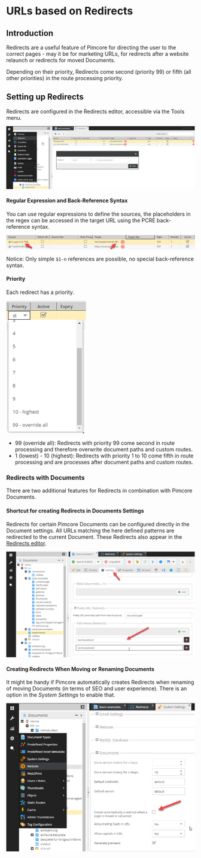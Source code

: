 # URLs based on Redirects

## Introduction
Redirects are a useful feature of Pimcore for directing the user to the correct pages - may it be for marketing URLs, 
 for redirects after a website relaunch or redirects for moved Documents. 
 
Depending on their priority, Redirects come second (priority 99) or fifth (all other priorities) in the route processing priority.  


## Setting up Redirects
Redirects are configured in the Redirects editor, accessible via the Tools menu. 
 
 ![Configure Redirects](../../img/redirects1.png)


#### Regular Expression and Back-Reference Syntax

You can use regular expressions to define the sources, the placeholders in the regex can be accessed in the target 
URL using the PCRE back-reference syntax. 

![Regex and Backreference](../../img/redirects2.png)

Notice: Only simple `$1-n` references are possible, no special back-reference syntax. 


#### Priority

Each redirect has a priority.

![Redirect Priority](../../img/redirects3.png)
 
* 99 (override all): Redirects with priority 99 come second in route processing and therefore overwrite document paths and custom routes. 
* 1 (lowest) - 10 (highest): Redirects with priority 1 to 10 come fifth in route processing and are processes after document paths and custom routes. 



### Redirects with Documents

There are two additional features for Redirects in combination with Pimcore Documents.  
 
#### Shortcut for creating Redirects in Documents Settings
Redirects for certain Pimcore Documents can be configured directly in the Document settings. All URLs matching the 
here defined patterns are redirected to the current Document. These Redirects also appear in the [Redirects editor](#setting-up-redirects). 

![Redirects in Documents](../../img/redirects4.png)

#### Creating Redirects When Moving or Renaming Documents
It might be handy if Pimcore automatically creates Redirects when renaming of moving Documents (in terms of SEO and user experience). There is an option in 
the *System Settings* to enable that.

![Redirects in System Settings](../../img/redirects5.png)
